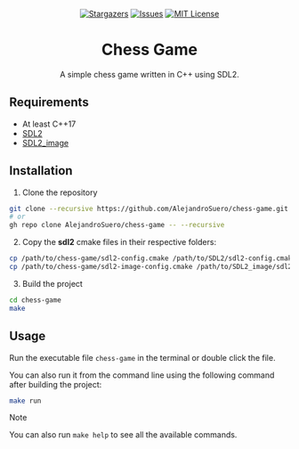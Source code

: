 <a name="readme-top"></a>

<div align="center">

[![Stargazers][stars-shield]][stars-url]
[![Issues][issues-shield]][issues-url]
[![MIT License][license-shield]][license-url]

# Chess Game

A simple chess game written in C++ using SDL2.

</div>

## Requirements

- At least C++17
- [SDL2](https://www.libsdl.org/)
- [SDL2_image](https://github.com/libsdl-org/SDL_image)

## Installation

1. Clone the repository

```bash
git clone --recursive https://github.com/AlejandroSuero/chess-game.git
# or
gh repo clone AlejandroSuero/chess-game -- --recursive
```

2. Copy the **sdl2** cmake files in their respective folders:

```bash
cp /path/to/chess-game/sdl2-config.cmake /path/to/SDL2/sdl2-config.cmake
cp /path/to/chess-game/sdl2-image-config.cmake /path/to/SDL2_image/sdl2-image-config.cmake
```

3. Build the project

```bash
cd chess-game
make
```

## Usage

Run the executable file `chess-game` in the terminal or double click the file.

You can also run it from the command line using the following command after building the project:

```bash
make run
```

> [!NOTE]
>
> You can also run `make help` to see all the available commands.

[stars-shield]: https://img.shields.io/github/stars/AlejandroSuero/chess-game.svg?style=for-the-badge
[stars-url]: https://github.com/AlejandroSuero/chess-game/stargazers
[issues-shield]: https://img.shields.io/github/issues/AlejandroSuero/chess-game.svg?style=for-the-badge
[issues-url]: https://github.com/AlejandroSuero/chess-game/issues
[license-shield]: https://img.shields.io/github/license/AlejandroSuero/chess-game.svg?style=for-the-badge
[license-url]: https://github.com/AlejandroSuero/chess-game/blob/main/LICENSE

